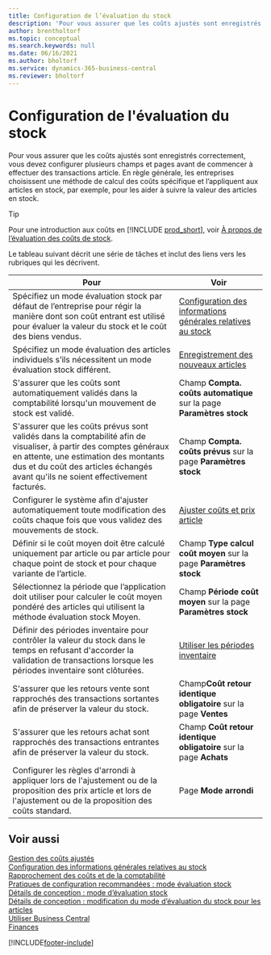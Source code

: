 ```yaml
---
title: Configuration de l’évaluation du stock
description: 'Pour vous assurer que les coûts ajustés sont enregistrés correctement, vous devez configurer plusieurs champs et pages avant de commencer à effectuer des transactions article.'
author: brentholtorf
ms.topic: conceptual
ms.search.keywords: null
ms.date: 06/16/2021
ms.author: bholtorf
ms.service: dynamics-365-business-central
ms.reviewer: bholtorf
---
```

# Configuration de l'évaluation du stock

Pour vous assurer que les coûts ajustés sont enregistrés correctement, vous devez configurer plusieurs champs et pages avant de commencer à effectuer des transactions article. En règle générale, les entreprises choisissent une méthode de calcul des coûts spécifique et l’appliquent aux articles en stock, par exemple, pour les aider à suivre la valeur des articles en stock.  

> [!TIP]
> Pour une introduction aux coûts en [!INCLUDE [prod_short](includes/prod_short.md)], voir [À propos de l’évaluation des coûts de stock](finance-learn-about-costing.md).

Le tableau suivant décrit une série de tâches et inclut des liens vers les rubriques qui les décrivent.

|**Pour**|**Voir**|  
|------------|-------------|
|Spécifiez un mode évaluation stock par défaut de l’entreprise pour régir la manière dont son coût entrant est utilisé pour évaluer la valeur du stock et le coût des biens vendus.|[Configuration des informations générales relatives au stock](inventory-how-setup-general.md)|  
|Spécifiez un mode évaluation des articles individuels s’ils nécessitent un mode évaluation stock différent.|[Enregistrement des nouveaux articles](inventory-how-register-new-items.md)|  
|S'assurer que les coûts sont automatiquement validés dans la comptabilité lorsqu'un mouvement de stock est validé.|Champ **Compta. coûts automatique** sur la page **Paramètres stock**|  
|S'assurer que les coûts prévus sont validés dans la comptabilité afin de visualiser, à partir des comptes généraux en attente, une estimation des montants dus et du coût des articles échangés avant qu'ils ne soient effectivement facturés.|Champ **Compta. coûts prévus** sur la page **Paramètres stock**|  
|Configurer le système afin d'ajuster automatiquement toute modification des coûts chaque fois que vous validez des mouvements de stock.|[Ajuster coûts et prix article](inventory-how-adjust-item-costs.md)|  
|Définir si le coût moyen doit être calculé uniquement par article ou par article pour chaque point de stock et pour chaque variante de l’article.|Champ **Type calcul coût moyen** sur la page **Paramètres stock**|  
|Sélectionnez la période que l’application doit utiliser pour calculer le coût moyen pondéré des articles qui utilisent la méthode évaluation stock Moyen.|Champ **Période coût moyen** sur la page **Paramètres stock**|  
|Définir des périodes inventaire pour contrôler la valeur du stock dans le temps en refusant d'accorder la validation de transactions lorsque les périodes inventaire sont clôturées.|[Utiliser les périodes inventaire](finance-how-to-work-with-inventory-periods.md)|  
|S'assurer que les retours vente sont rapprochés des transactions sortantes afin de préserver la valeur du stock.|Champ**Coût retour identique obligatoire** sur la page **Ventes**|  
|S'assurer que les retours achat sont rapprochés des transactions entrantes afin de préserver la valeur du stock.|Champ **Coût retour identique obligatoire** sur la page **Achats**|
|Configurer les règles d'arrondi à appliquer lors de l'ajustement ou de la proposition des prix article et lors de l'ajustement ou de la proposition des coûts standard.|Page **Mode arrondi**|  

## Voir aussi

[Gestion des coûts ajustés](finance-manage-inventory-costs.md)  
[Configuration des informations générales relatives au stock](inventory-how-setup-general.md)  
[Rapprochement des coûts et de la comptabilité](finance-how-to-post-inventory-costs-to-the-general-ledger.md)  
[Pratiques de configuration recommandées : mode évaluation stock](setup-best-practices-costing-method.md)  
[Détails de conception : mode d’évaluation stock](design-details-inventory-costing.md)  
[Détails de conception : modification du mode d’évaluation du stock pour les articles](design-details-changing-costing-methods.md)  
[Utiliser Business Central](ui-work-product.md)  
[Finances](finance.md)  


[!INCLUDE[footer-include](includes/footer-banner.md)]